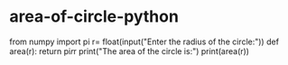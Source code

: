 # area-of-circle-python
from numpy import pi
r= float(input("Enter the radius of the circle:"))
def area(r):
    return pi*r*r
print("The area of the circle is:")
print(area(r))

